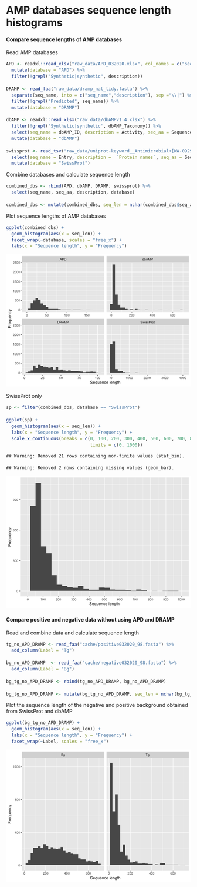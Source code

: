 AMP databases sequence length histograms
================

#### Compare sequence lengths of AMP databases

Read AMP
databases

``` r
APD <- readxl::read_xlsx("raw_data/APD_032020.xlsx", col_names = c("seq_name", "description", "seq_aa")) %>% 
  mutate(database = "APD") %>% 
  filter(!grepl("Synthetic|synthetic", description))

DRAMP <- read_faa("raw_data/dramp_nat_tidy.fasta") %>%
  separate(seq_name, into = c("seq_name","description"), sep ="\\|") %>% 
  filter(!grepl("Predicted", seq_name)) %>% 
  mutate(database = "DRAMP")

dbAMP <- readxl::read_xlsx("raw_data/dbAMPv1.4.xlsx") %>%
  filter(!grepl('Synthetic|synthetic', dbAMP_Taxonomy)) %>%
  select(seq_name = dbAMP_ID, description = Activity, seq_aa = Sequence) %>% 
  mutate(database = "dbAMP")

swissprot <- read_tsv("raw_data/uniprot-keyword__Antimicrobial+[KW-0929]_+OR+_antimicrobial+peptide%--.tab") %>%
  select(seq_name = Entry, description =  `Protein names`, seq_aa = Sequence) %>% 
  mutate(database = "SwissProt") 
```

Combine databases and calculate sequence length

``` r
combined_dbs <- rbind(APD, dbAMP, DRAMP, swissprot) %>% 
  select(seq_name, seq_aa, description, database)

combined_dbs <- mutate(combined_dbs, seq_len = nchar(combined_dbs$seq_aa))
```

Plot sequence lengths of AMP databases

``` r
ggplot(combined_dbs) +
  geom_histogram(aes(x = seq_len)) +
  facet_wrap(~database, scales = "free_x") +
  labs(x = "Sequence length", y = "Frequency")
```

![](histograms_AMPdbs_files/figure-gfm/unnamed-chunk-4-1.png)<!-- -->

SwissProt only

``` r
sp <- filter(combined_dbs, database == "SwissProt")

ggplot(sp) +
  geom_histogram(aes(x = seq_len)) +
  labs(x = "Sequence length", y = "Frequency") +
  scale_x_continuous(breaks = c(0, 100, 200, 300, 400, 500, 600, 700, 800, 900, 1000),
                                limits = c(0, 1000))
```

    ## Warning: Removed 21 rows containing non-finite values (stat_bin).

    ## Warning: Removed 2 rows containing missing values (geom_bar).

![](histograms_AMPdbs_files/figure-gfm/unnamed-chunk-6-1.png)<!-- -->

#### Compare positive and negative data without using APD and DRAMP

Read and combine data and calculate sequence length

``` r
tg_no_APD_DRAMP <- read_faa("cache/positive032020_98.fasta") %>%
  add_column(Label = "Tg") 

bg_no_APD_DRAMP  <- read_faa("cache/negative032020_98.fasta") %>%
  add_column(Label = "Bg")

bg_tg_no_APD_DRAMP <- rbind(tg_no_APD_DRAMP, bg_no_APD_DRAMP)

bg_tg_no_APD_DRAMP <- mutate(bg_tg_no_APD_DRAMP, seq_len = nchar(bg_tg_no_APD_DRAMP$seq_aa))
```

Plot the sequence length of the negative and positive background
obtained from SwissProt and dbAMP

``` r
ggplot(bg_tg_no_APD_DRAMP) +
  geom_histogram(aes(x = seq_len)) +
  labs(x = "Sequence length", y = "Frequency") +
  facet_wrap(~Label, scales = "free_x") 
```

![](histograms_AMPdbs_files/figure-gfm/unnamed-chunk-9-1.png)<!-- -->
